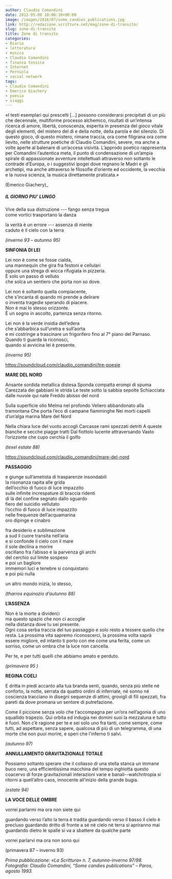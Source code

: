 ```yaml
---
author: Claudio Comandini
date: 2012-05-08 10:00:10+00:00
image: /images/2016/07/some_candies_publications.jpg
link: http://redazione.scritture.net/mag/zone-di-transito/
slug: zone-di-transito
title: Zone di transito
categories:
- Diario
- letteratura
- musica
- Claudio Comandini
- finanza tossica
- Internet
- Perniola
- social network
tags:
- Claudio Comandini
- Emerico Giachery
- poesia
- viaggi
---
```


«I testi esemplari qui prescelti [...] possono considerarsi precipitati di un più che decennale, multiforme processo alchemico, risultati di un’intensa ricerca di amore, libertà, conoscenza, esperita in presenza del gioco vitale degli elementi, del mistero del dì e della notte, della parola e del silenzio. Di questo gioco, di questo mistero, rimane traccia, ora come filigrana ora come lievito, nelle strutture poetiche di Claudio Comandini, severe, ma anche a volte aperte al balenare di un’accesa visività. L’approdo poetico rappresenta per Comandini l’autentica meta, il punto di condensazione di un’ampia spirale di appassionate avventure intellettuali attraverso non soltanto le contrade d’Europa, o i suggestivi ipogei dove regnano le Madri e gli archetipi, ma anche attraverso le filosofie d’oriente ed occidente, la vecchia e la nuova scienza, la musica direttamente praticata.» 

(Emerico Giachery)_



##### IL GIORNO PIU’ LUNGO

Vive della sua distruzione --- fango senza tregua    
come vortici trasportano la danza    

la verità è un errore --- assenza di niente    
caduto è il cielo con la terra  

_(inverno 93 – autunno 95)_

<!-- more -->



**SINFONIA DI LEI**

Lei non è come se fosse cialda,  
una mannequin che gira fra festoni e cellulari  
oppure una strega di wicca rifugiata in pizzeria.  
È solo un passo di velluto  
che solca un sentiero che porta non so dove.  

Lei non è soltanto quella compiacente,  
che s’incanta di quando mi prende a delirare  
o inventa tragedie sperando di piacere.  
Non è mai lo stesso orizzonte.  
È un sogno in ascolto, partenza senza ritorno.  
  
Lei non è la verde insidia dell’edera  
che s’abbarbica sull’uretra e sull’aorta  
e mi costringe a trascinare un frigorifero fino al 7° piano del Parnaso.  
Quando ti guarda la riconosci,  
quando si avvicina lei è presente.  

_(inverno 95)_  

https://soundcloud.com/claudio_comandini/tre-poesie



**MARE DEL NORD**

Ansante sordida metallica distesa
Sponda compatta erompi di spuma
Carezzata dei gabbiani le strida
Le teste sotto la sabbia sepolte
Schiacciata dalle nuvole qui nate
Freddo abisso del nord

Sulla superficie olio
Melma nel profondo
Veliero abbandonato alla tramontana
Che porta l’eco di campane fiamminghe
Nei morti capelli d’un’alga marina
Mare del Nord

Nella chiara luce del vuoto accogli
Carcasse rami spezzati detriti
A queste bianche e secche piagge tratti
Dal fiottolo lucente attraversando
Vasto l’orizzonte che cupo cerchia
il golfo

_(texel estate 88)_

https://soundcloud.com/claudio_comandini/mare-del-nord



**PASSAGGIO**

e giunge sull’ametista di trasparenze insondabili  
la risonanza rapita alle grida  
dell’occhio di fuoco di luce impazzito  
sulle infinite increspature di braccia ridenti  
di là del confine segnato dallo sguardo  
fiero del suicidio vellutato  
l’occhio di fuoco di luce impazzito  
nelle frequenze dell’acquamarina  
oro dipinge e cinabro  
  
fra desiderio e sublimazione  
a sud il cuore transita nell’aria  
e si confonde il cielo con il mare  
il sole declina a morire  
oscillano fra l’abisso e la parvenza gli archi  
del cerchio sul limite sospeso  
e poi un bagliore  
immemori luci e tenebre si conquistano  
e poi più nulla  

un altro mondo inizia, lo stesso,  
  
_(tharros equinozio d’autunno 88)_



**L’ASSENZA**

Non è la morte a dividerci  
ma questo spazio che non ci accoglie  
nella distanza dove tu sei presente.  
Ogni cosa serba traccia del tuo passaggio
e solo resto a tessere quello che resta.
La prossima vita sapremo riconoscerci,
la prossima volta saprà essere migliore,
ed intanto ti porto con me come
una ferita, come un sorriso,
come un ombra che la luce non cancella.

Per te,
e per tutti quelli che abbiamo amato
e perduto.

_(primavera 95 )_



**REGINA COELI**

E dritta in piedi accanto
alla tua branda senti, quando,
senza più stelle né conforto, la notte,
serrata da quattro ordini di inferriate,
né sonno né coscienza tracciano in disegni
sequenze di attimi, grovigli di fili spezzati,
fra pareti da dove promana un sentore
di putrefazione.

Come il piccione senza volo
che t’accompagna per un’ora nell’agonia
di uno squallido trapezio. Qui orbita ed indugia
nei domini suoi la mezzaluna
e tutto è fuori. Non c’è ragione per te
e sei solo uno fra tanti, come sempre, come tutti,
ad aspettare, senza sapere, qualcosa di più
di un telegramma, di una morte che non puoi
morire, e speri che l’inferno ti salvi.

_(autunno 97)_



**ANNULLAMENTO GRAVITAZIONALE TOTALE**

Possiamo soltanto sperare che
il collasso di una stella stanca
un immane buco nero, una efficientissima
macchina del tempo
inghiotta questo coacervo di
forze gravitazionali
interazioni varie e banali--watchntropia
si ritorni a quell’altro caos,
innocente
all’inizio della grande bugia.


_(estate 94)_

**LA VOCE DELLE OMBRE**

   vorrei parlarmi 
   ma ora non siete qui

   guardando verso l’alto
   la terra è tradita
   guardando verso il basso
   il cielo è precluso
   guardando dritto di fronte a sé
   nè cielo nè terra si apriranno mai
   guardando dietro le spalle
   si va a sbattere da qualche parte

   vorrei parlarvi
   ma ora non sono qui

(primavera 87 – inverno 93)

_Prima pubblicazione: «La Scrittura» n. 7, autunno-inverno 97/98._
_Fotografia: Claudio Comandini, “Some candies publications” – Paros, agosto 1993._

